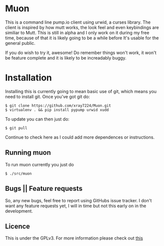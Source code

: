 Muon
====

This is a command line pump.io client using urwid, a curses library. The client
is inspired by how mutt works, the look feel and even keybindings are similiar to
Mutt. This is still in alpha and I only work on it during my free time, because of
that it is likely going to be a while before It's usable for the general public.

If you do wish to try it, awesome! Do remember things won't work, it won't be
feature complete and it is likely to be increadably buggy.

Installation
============

Installing this is currently going to mean basic use of git, which means you need
to install git. Once you've got git do:

```
$ git clone https://github.com/xray7224/Muon.git
$ virtualenv . && pip install pypump urwid xudd
```

To update you can then just do:

```
$ git pull
```

Continue to check here as I could add more dependences or instructions.

Running muon
------------

To run muon currently you just do
```
$ ./src/muon
```


Bugs || Feature requests
------------------------

So, any new bugs, feel free to report using GitHubs issue tracker.
I don't want any feature requests yet, I will in time but not this
early on in the development.

Licence
-------

This is under the GPLv3. For more information please check out [this](https://www.gnu.org/licenses/gpl.html)
